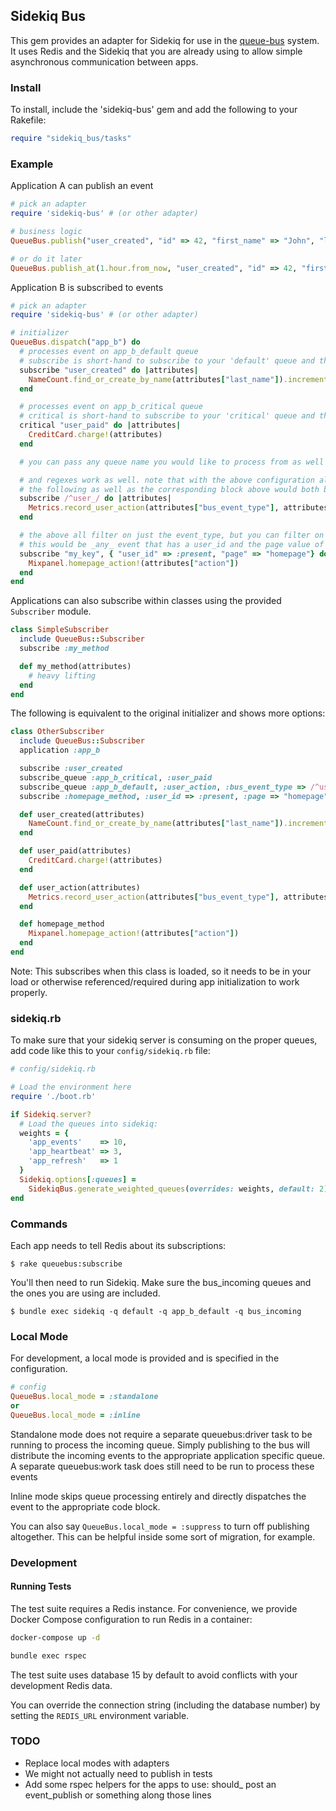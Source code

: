 ## Sidekiq Bus

This gem provides an adapter for Sidekiq for use in the [queue-bus](https://github.com/queue-bus/queue-bus) system.
It uses Redis and the Sidekiq that you are already using to allow simple asynchronous communication between apps.

### Install

To install, include the 'sidekiq-bus' gem and add the following to your Rakefile:

```ruby
require "sidekiq_bus/tasks"
```

### Example

Application A can publish an event

```ruby
# pick an adapter
require 'sidekiq-bus' # (or other adapter)

# business logic
QueueBus.publish("user_created", "id" => 42, "first_name" => "John", "last_name" => "Smith")

# or do it later
QueueBus.publish_at(1.hour.from_now, "user_created", "id" => 42, "first_name" => "John", "last_name" => "Smith")
```

Application B is subscribed to events

```ruby
# pick an adapter
require 'sidekiq-bus' # (or other adapter)

# initializer
QueueBus.dispatch("app_b") do
  # processes event on app_b_default queue
  # subscribe is short-hand to subscribe to your 'default' queue and this block will process events with the name "user_created"
  subscribe "user_created" do |attributes|
    NameCount.find_or_create_by_name(attributes["last_name"]).increment!
  end

  # processes event on app_b_critical queue
  # critical is short-hand to subscribe to your 'critical' queue and this block will process events with the name "user_paid"
  critical "user_paid" do |attributes|
    CreditCard.charge!(attributes)
  end

  # you can pass any queue name you would like to process from as well IE: `banana "peeled" do |attributes|`

  # and regexes work as well. note that with the above configuration along with this regex,
  # the following as well as the corresponding block above would both be executed
  subscribe /^user_/ do |attributes|
    Metrics.record_user_action(attributes["bus_event_type"], attributes["id"])
  end

  # the above all filter on just the event_type, but you can filter on anything
  # this would be _any_ event that has a user_id and the page value of homepage regardless of bus_event_type
  subscribe "my_key", { "user_id" => :present, "page" => "homepage"} do
    Mixpanel.homepage_action!(attributes["action"])
  end
end
```

Applications can also subscribe within classes using the provided `Subscriber` module.

```ruby
class SimpleSubscriber
  include QueueBus::Subscriber
  subscribe :my_method

  def my_method(attributes)
    # heavy lifting
  end
end
```

The following is equivalent to the original initializer and shows more options:

```ruby
class OtherSubscriber
  include QueueBus::Subscriber
  application :app_b

  subscribe :user_created
  subscribe_queue :app_b_critical, :user_paid
  subscribe_queue :app_b_default, :user_action, :bus_event_type => /^user_/
  subscribe :homepage_method, :user_id => :present, :page => "homepage"

  def user_created(attributes)
    NameCount.find_or_create_by_name(attributes["last_name"]).increment!
  end

  def user_paid(attributes)
    CreditCard.charge!(attributes)
  end

  def user_action(attributes)
    Metrics.record_user_action(attributes["bus_event_type"], attributes["id"])
  end

  def homepage_method
    Mixpanel.homepage_action!(attributes["action"])
  end
end
```

Note: This subscribes when this class is loaded, so it needs to be in your load or otherwise referenced/required during app initialization to work properly.

### sidekiq.rb

To make sure that your sidekiq server is consuming on the proper queues, add code like
this to your `config/sidekiq.rb` file:

```ruby
# config/sidekiq.rb

# Load the environment here
require './boot.rb'

if Sidekiq.server?
  # Load the queues into sidekiq:
  weights = {
    'app_events'    => 10,
    'app_heartbeat' => 3,
    'app_refresh'   => 1
  }
  Sidekiq.options[:queues] =
    SidekiqBus.generate_weighted_queues(overrides: weights, default: 2)
end
```

### Commands

Each app needs to tell Redis about its subscriptions:

    $ rake queuebus:subscribe

You'll then need to run Sidekiq. Make sure the bus_incoming queues and the ones you are using are included.

    $ bundle exec sidekiq -q default -q app_b_default -q bus_incoming

### Local Mode

For development, a local mode is provided and is specified in the configuration.

```ruby
# config
QueueBus.local_mode = :standalone
or
QueueBus.local_mode = :inline
```

Standalone mode does not require a separate queuebus:driver task to be running to process the
incoming queue. Simply publishing to the bus will distribute the incoming events
to the appropriate application specific queue.  A separate queuebus:work task does
still need to be run to process these events

Inline mode skips queue processing entirely and directly dispatches the
event to the appropriate code block.

You can also say `QueueBus.local_mode = :suppress` to turn off publishing altogether.
This can be helpful inside some sort of migration, for example.

### Development

#### Running Tests

The test suite requires a Redis instance. For convenience, we provide Docker Compose configuration to run Redis in a container:

```bash
docker-compose up -d

bundle exec rspec
```

The test suite uses database 15 by default to avoid conflicts with your development Redis data.

You can override the connection string (including the database number) by setting the `REDIS_URL` environment variable.

### TODO

* Replace local modes with adapters
* We might not actually need to publish in tests
* Add some rspec helpers for the apps to use: should_ post an event_publish or something along those lines
